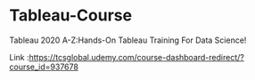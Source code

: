 # Tableau-Course
Tableau 2020 A-Z:Hands-On Tableau Training For Data Science! 

Link :https://tcsglobal.udemy.com/course-dashboard-redirect/?course_id=937678
